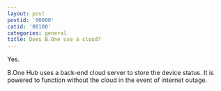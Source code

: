 ```yaml
---
layout: post
postid: '00800'
catid: '00100'
categories: general
title: Does B.One use a cloud?
---
```


Yes.

B.One Hub uses a back-end cloud server to store the device status. It is powered to function without the cloud in the event of internet outage.